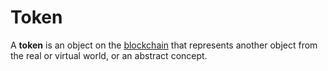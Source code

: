 # Token

A **token** is an object on the [blockchain](/blockchain/blockchain.md) that represents another object from the real or virtual world, or an abstract concept.
